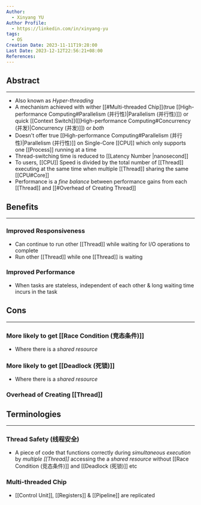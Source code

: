 ```yaml
---
Author:
  - Xinyang YU
Author Profile:
  - https://linkedin.com/in/xinyang-yu
tags:
  - OS
Creation Date: 2023-11-11T19:28:00
Last Date: 2023-12-12T22:56:21+08:00
References: 
---
```

## Abstract
---
- Also known as *Hyper-threading*
- A mechanism achieved with wither [[#Multi-threaded Chip]](true [[High-performance Computing#Parallelism (并行性)|Parallelism (并行性)]]) or quick [[Context Switch]]([[High-performance Computing#Concurrency (并发)|Concurrency (并发)]]) or *both*
- Doesn't offer true [[High-performance Computing#Parallelism (并行性)|Parallelism (并行性)]] on Single-Core [[CPU]] which only supports one [[Process]] running at a time
- Thread-switching time is reduced to [[Latency Number |nanosecond]]
- To users, [[CPU]] Speed is divided by the total number of [[Thread]] executing at the same time when multiple [[Thread]] sharing the same [[CPU#Core]]
- Performance is a *fine balance* between performance gains from each [[Thread]] and [[#Overhead of Creating Thread]]


## Benefits
---
### Improved Responsiveness
- Can continue to run other [[Thread]] while waiting for I/O operations to complete
- Run other [[Thread]] while one [[Thread]] is waiting
### Improved Performance
- When tasks are stateless, independent of each other & long waiting time incurs in the task

## Cons
---
### More likely to get [[Race Condition (竞态条件)]]
- Where there is a *shared resource*
### More likely to get [[Deadlock (死锁)]]
- Where there is a *shared resource*
### Overhead of Creating [[Thread]]

## Terminologies
---
### Thread Safety (线程安全)
- A piece of code that functions correctly during *simultaneous execution* by *multiple [[Thread]]* accessing the a *shared resource* without [[Race Condition (竞态条件)]] and [[Deadlock (死锁)]] etc

### Multi-threaded Chip
- [[Control Unit]], [[Registers]] & [[Pipeline]] are replicated
